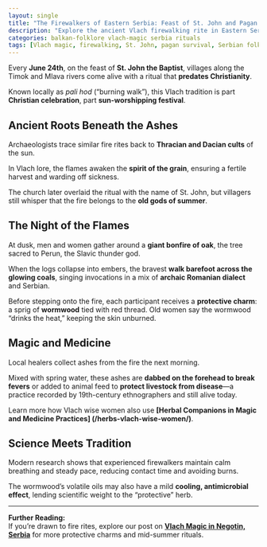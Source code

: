 ```yaml
---
layout: single
title: "The Firewalkers of Eastern Serbia: Feast of St. John and Pagan Survival"
description: "Explore the ancient Vlach firewalking rite in Eastern Serbia—how the Feast of St. John preserves pre-Christian sun worship and protective magic."
categories: balkan-folklore vlach-magic serbia rituals
tags: [Vlach magic, firewalking, St. John, pagan survival, Serbian folklore]
---
```


Every **June 24th**, on the feast of **St. John the Baptist**, villages along the Timok and Mlava rivers come alive with a ritual that **predates Christianity**.  

Known locally as *pali hod* (“burning walk”), this Vlach tradition is part **Christian celebration**, part **sun-worshipping festival**.

## Ancient Roots Beneath the Ashes
Archaeologists trace similar fire rites back to **Thracian and Dacian cults** of the sun.  

In Vlach lore, the flames awaken the **spirit of the grain**, ensuring a fertile harvest and warding off sickness. 

The church later overlaid the ritual with the name of St. John, but villagers still whisper that the fire belongs to the **old gods of summer**.

## The Night of the Flames
At dusk, men and women gather around a **giant bonfire of oak**, the tree sacred to Perun, the Slavic thunder god. 

When the logs collapse into embers, the bravest **walk barefoot across the glowing coals**, singing invocations in a mix of **archaic Romanian dialect** and Serbian.  

Before stepping onto the fire, each participant receives a **protective charm**: a sprig of **wormwood** tied with red thread. Old women say the wormwood “drinks the heat,” keeping the skin unburned.

## Magic and Medicine
Local healers collect ashes from the fire the next morning. 

Mixed with spring water, these ashes are **dabbed on the forehead to break fevers** or added to animal feed to **protect livestock from disease**—a practice recorded by 19th-century ethnographers and still alive today.

Learn more how Vlach wise women also use **[Herbal Companions in Magic and Medicine Practices] (/herbs-vlach-wise-women/)**. 

## Science Meets Tradition
Modern research shows that experienced firewalkers maintain calm breathing and steady pace, reducing contact time and avoiding burns. 

The wormwood’s volatile oils may also have a mild **cooling, antimicrobial effect**, lending scientific weight to the “protective” herb.

---

**Further Reading:**  
If you’re drawn to fire rites, explore our post on **[Vlach Magic in Negotin, Serbia](/vlach-magic-negotin-serbia/)** for more protective charms and mid-summer rituals.

